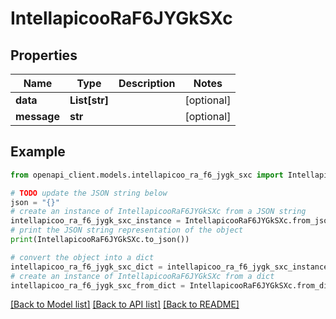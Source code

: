 # IntellapicooRaF6JYGkSXc


## Properties

Name | Type | Description | Notes
------------ | ------------- | ------------- | -------------
**data** | **List[str]** |  | [optional] 
**message** | **str** |  | [optional] 

## Example

```python
from openapi_client.models.intellapicoo_ra_f6_jygk_sxc import IntellapicooRaF6JYGkSXc

# TODO update the JSON string below
json = "{}"
# create an instance of IntellapicooRaF6JYGkSXc from a JSON string
intellapicoo_ra_f6_jygk_sxc_instance = IntellapicooRaF6JYGkSXc.from_json(json)
# print the JSON string representation of the object
print(IntellapicooRaF6JYGkSXc.to_json())

# convert the object into a dict
intellapicoo_ra_f6_jygk_sxc_dict = intellapicoo_ra_f6_jygk_sxc_instance.to_dict()
# create an instance of IntellapicooRaF6JYGkSXc from a dict
intellapicoo_ra_f6_jygk_sxc_from_dict = IntellapicooRaF6JYGkSXc.from_dict(intellapicoo_ra_f6_jygk_sxc_dict)
```
[[Back to Model list]](../README.md#documentation-for-models) [[Back to API list]](../README.md#documentation-for-api-endpoints) [[Back to README]](../README.md)


